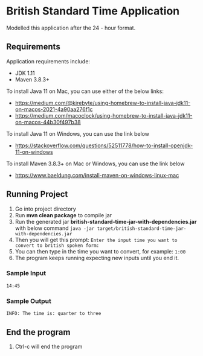 # British Standard Time Application

Modelled this application after the 24 - hour format.

## Requirements
Application requirements include:
* JDK 1.11
* Maven 3.8.3+

To install Java 11 on Mac, you can use either of the below links:
- https://medium.com/@kirebyte/using-homebrew-to-install-java-jdk11-on-macos-2021-4a90aa276f1c
- https://medium.com/macoclock/using-homebrew-to-install-java-jdk11-on-macos-44b30f497b38
 
To install Java 11 on Windows, you can use the link below
- https://stackoverflow.com/questions/52511778/how-to-install-openjdk-11-on-windows

To install Maven 3.8.3+ on Mac or Windows, you can use the link below
- https://www.baeldung.com/install-maven-on-windows-linux-mac

## Running Project
1. Go into project directory
2. Run **mvn clean package** to compile jar
3. Run the generated jar **british-standard-time-jar-with-dependencies.jar** with below command
   `java -jar target/british-standard-time-jar-with-dependencies.jar`
4. Then you will get this prompt: `Enter the input time you want to convert to british spoken form:`
5. You can then type in the time you want to convert, for example: `1:00`
6. The program keeps running expecting new inputs until you end it.

### Sample Input
`14:45`

### Sample Output
`INFO: The time is: quarter to three`

## End the program
1. Ctrl-c will end the program
